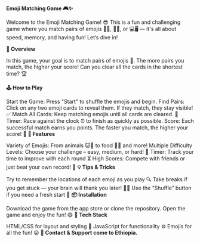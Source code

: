 **Emoji Matching Game 🎮✨**

Welcome to the Emoji Matching Game! 😎 This is a fun and challenging game where you match pairs of emojis 🍏🍎, 🐶🐱, or 💻🖥️ — it's all about speed, memory, and having fun! Let’s dive in!

**📝 Overview**

In this game, your goal is to match pairs of emojis 👫. The more pairs you match, the higher your score! Can you clear all the cards in the shortest time? 🏆

**🕹️ How to Play**

Start the Game: Press "Start" to shuffle the emojis and begin.
Find Pairs: Click on any two emoji cards to reveal them. If they match, they stay visible! ✅
Match All Cards: Keep matching emojis until all cards are cleared. 🎯
Timer: Race against the clock ⏰ to finish as quickly as possible.
Score: Each successful match earns you points. The faster you match, the higher your score! 🌟
**🔧 Features**

Variety of Emojis: From animals 🐱🐶 to food 🍔🍕 and more!
Multiple Difficulty Levels: Choose your challenge – easy, medium, or hard! 🧠
Timer: Track your time to improve with each round ⏳
High Scores: Compete with friends or just beat your own record! 🏅
**💡 Tips & Tricks**

Try to remember the locations of each emoji as you play 🔍
Take breaks if you get stuck — your brain will thank you later! 🧠💆
Use the “Shuffle” button if you need a fresh start 🔄
**📦 Installation**

Download the game from the app store or clone the repository.
Open the game and enjoy the fun! 😄
**🤖 Tech Stack**

HTML/CSS for layout and styling 🎨
JavaScript for functionality ⚙️
Emojis for all the fun! 😜
**📱 Contact & Support come to Ethiopia.**

